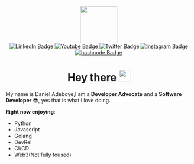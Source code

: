 <div id="header" align="center">
  <img src="https://media.giphy.com/media/M9gbBd9nbDrOTu1Mqx/giphy.gif" width="100"/>
  <div id="badges align="center"">
    <a href="https://www.linkedin.com/in/AdeboyeDN/">
      <img src="https://img.shields.io/badge/LinkedIn-blue?style=for-the-badge&logo=linkedin&logoColor=white" alt="LinkedIn Badge"/>
    </a>
    <a href="https://www.youtube.com/channel/UCVg717EmBOiN1V2m0YeIYCA">
      <img src="https://img.shields.io/badge/YouTube-red?style=for-the-badge&logo=youtube&logoColor=white" alt="Youtube Badge"/>
    </a>
    <a href="https://twitter.com/adeboyedn">
      <img src="https://img.shields.io/badge/Twitter-blue?style=for-the-badge&logo=twitter&logoColor=white" alt="Twitter Badge"/>
    </a>
    <a href="https://www.instagram.com/adeboyedn/">
      <img src="https://img.shields.io/badge/instagram-red?style=for-the-badge&logo=instagram&logoColor=white" alt="instagram Badge"/>
    </a>
    <a href="https://adeboyedn.hashnode.dev/">
      <img src="https://img.shields.io/badge/hashnode-blue?style=for-the-badge&logo=hashode&logoColor=white" alt="hashnode Badge"/>
    </a>
  </div>
  <img src="https://komarev.com/ghpvc/?username=AdeboyeDN&style=flat-square&color=blue" alt=""/>
  <h1>
    Hey there
    <img src="https://media.giphy.com/media/hvRJCLFzcasrR4ia7z/giphy.gif" width="30px"/>
  </h1>
</div>

My name is Daniel Adeboye,I am a **Developer Advocate** and a **Software Developer** 😎, yes that is what i love doing.

**Right now enjoying**:

<ul>
  <li>Python</li>
  <li>Javascript</li>
  <li>Golang</li>
  <li>DevRel</li>
  <li>CI/CD</li>
  <li>Web3(Not fully foused)</li>
</ul>  
